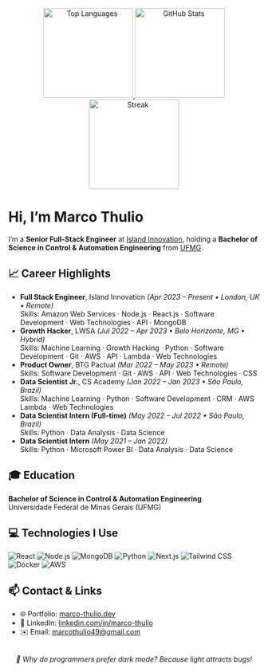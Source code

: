 <!-- README.md -->

<div align="center">
  <!-- GitHub Stats -->
  <a href="https://github.com/marcotvarau">
    <img loading="lazy" height="180em"
      src="https://github-readme-stats.vercel.app/api/top-langs/?username=marcotvarau&layout=compact&langs_count=7&theme=dracula"
      alt="Top Languages" />
    <img loading="lazy" height="180em"
      src="https://github-readme-stats.vercel.app/api?username=marcotvarau&show_icons=true&theme=dracula&include_all_commits=true&count_private=true"
      alt="GitHub Stats" />
    <img loading="lazy" height = "180rem"
      src = "https://github-readme-streak-stats.herokuapp.com/?user=marcotvarau&theme=dracula&hide_border=true"
      alt = "Streak" />
  </a>
</div>

<div lang="en">

  <h1>Hi, I’m Marco Thulio</h1>
  <p>
    I’m a <strong>Senior Full-Stack Engineer</strong> at
    <a href="https://island.marco-thulio.dev" target="_blank">Island Innovation</a>,
    holding a <strong>Bachelor of Science in Control & Automation Engineering</strong>
    from <a href="https://www.ufmg.br" target="_blank">UFMG</a>.
  </p>

  <h2>📈 Career Highlights</h2>
  <ul>
    <li>
      <strong>Full Stack Engineer</strong>, Island Innovation  
      <em>(Apr 2023 – Present • London, UK • Remote)</em><br/>
      Skills: Amazon Web Services · Node.js · React.js · Software Development · Web Technologies · API · MongoDB
    </li>
    <li>
      <strong>Growth Hacker</strong>, LWSA  
      <em>(Jul 2022 – Apr 2023 • Belo Horizonte, MG • Hybrid)</em><br/>
      Skills: Machine Learning · Growth Hacking · Python · Software Development · Git · AWS · API · Lambda · Web Technologies
    </li>
    <li>
      <strong>Product Owner</strong>, BTG Pactual  
      <em>(Mar 2022 – May 2023 • Remote)</em><br/>
      Skills: Software Development · Git · AWS · API · Web Technologies · CSS
    </li>
    <li>
      <strong>Data Scientist Jr.</strong>, CS Academy  
      <em>(Jan 2022 – Jan 2023 • São Paulo, Brazil)</em><br/>
      Skills: Machine Learning · Python · Software Development · CRM · AWS Lambda · Web Technologies
    </li>
    <li>
      <strong>Data Scientist Intern (Full-time)</strong>  
      <em>(May 2022 – Jul 2022 • São Paulo, Brazil)</em><br/>
      Skills: Python · Data Analysis · Data Science
    </li>
    <li>
      <strong>Data Scientist Intern</strong>  
      <em>(May 2021 – Jan 2022)</em><br/>
      Skills: Python · Microsoft Power BI · Data Analysis · Data Science
    </li>
  </ul>

  <h2>🎓 Education</h2>
  <p>
    <strong>Bachelor of Science in Control & Automation Engineering</strong><br/>
    Universidade Federal de Minas Gerais (UFMG)
  </p>

  <h2>💻 Technologies I Use</h2>
  <div id="tech-skills">
    <img src="https://img.shields.io/badge/React-20232A?style=for-the-badge&logo=react&logoColor=61DAFB" alt="React" />
    <img src="https://img.shields.io/badge/Node.js-339933?style=for-the-badge&logo=node.js&logoColor=white" alt="Node.js" />
    <img src="https://img.shields.io/badge/MongoDB-47A248?style=for-the-badge&logo=mongodb&logoColor=white" alt="MongoDB" />
    <img src="https://img.shields.io/badge/Python-3776AB?style=for-the-badge&logo=python&logoColor=white" alt="Python" />
    <img src="https://img.shields.io/badge/Next.js-000000?style=for-the-badge&logo=next.js&logoColor=white" alt="Next.js" />
    <img src="https://img.shields.io/badge/Tailwind_CSS-06B6D4?style=for-the-badge&logo=tailwind-css&logoColor=white" alt="Tailwind CSS" />
    <img src="https://img.shields.io/badge/Docker-2496ED?style=for-the-badge&logo=docker&logoColor=white" alt="Docker" />
    <img src="https://img.shields.io/badge/AWS-232F3E?style=for-the-badge&logo=amazon-aws&logoColor=white" alt="AWS" />
  </div>

  <h2>📫 Contact & Links</h2>
  <ul>
    <li>🌐 Portfolio: <a href="https://www.marco-thulio.dev">marco-thulio.dev</a></li>
    <li>🔗 LinkedIn: <a href="https://www.linkedin.com/in/marco-thulio/">linkedin.com/in/marco-thulio</a></li>
    <li>✉️ Email: <a href="mailto:marcothulio49@gmail.com">marcothulio49@gmail.com</a></li>
  </ul>

  <p style="margin-top:2rem; text-align:center; font-style:italic;">
    👾  Why do programmers prefer dark mode? Because light attracts bugs!
  </p>

</div>
